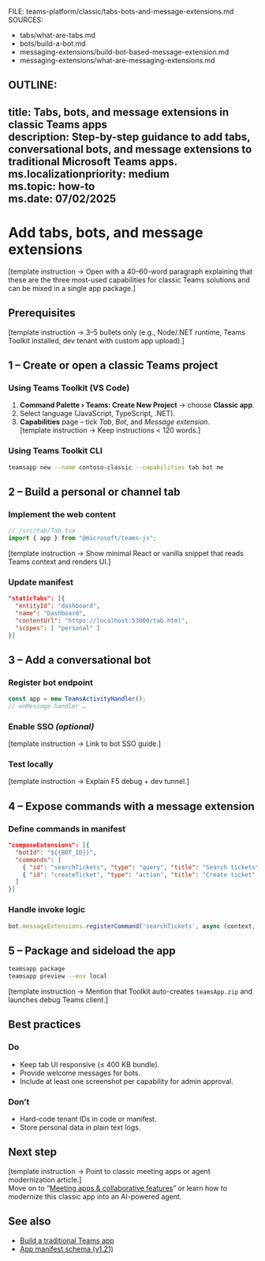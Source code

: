 FILE: teams-platform/classic/tabs-bots-and-message-extensions.md  
SOURCES:  
- tabs/what-are-tabs.md  
- bots/build-a-bot.md  
- messaging-extensions/build-bot-based-message-extension.md  
- messaging-extensions/what-are-messaging-extensions.md  

OUTLINE:
---
title: Tabs, bots, and message extensions in classic Teams apps  
description: Step-by-step guidance to add tabs, conversational bots, and message extensions to traditional Microsoft Teams apps.  
ms.localizationpriority: medium  
ms.topic: how-to  
ms.date: 07/02/2025  
---
# Add tabs, bots, and message extensions  
[template instruction → Open with a 40–60-word paragraph explaining that these are the three most-used capabilities for classic Teams solutions and can be mixed in a single app package.]

## Prerequisites  
[template instruction → 3–5 bullets only (e.g., Node/.NET runtime, Teams Toolkit installed, dev tenant with custom app upload).]

## 1 – Create or open a classic Teams project  
### Using Teams Toolkit (VS Code)  
1. **Command Palette › Teams: Create New Project** → choose **Classic app**.  
2. Select language (JavaScript, TypeScript, .NET).  
3. **Capabilities** page – tick *Tab*, *Bot*, and *Message extension*.  
[template instruction → Keep instructions < 120 words.]

### Using Teams Toolkit CLI  
```bash
teamsapp new --name contoso-classic --capabilities tab bot me
```

## 2 – Build a personal or channel tab  
### Implement the web content  
```ts
// /src/tab/Tab.tsx
import { app } from "@microsoft/teams-js";
```
[template instruction → Show minimal React or vanilla snippet that reads Teams context and renders UI.]

### Update manifest  
```json
"staticTabs": [{
  "entityId": "dashboard",
  "name": "Dashboard",
  "contentUrl": "https://localhost:53000/tab.html",
  "scopes": [ "personal" ]
}]
```

## 3 – Add a conversational bot  
### Register bot endpoint  
```ts
const app = new TeamsActivityHandler();
// onMessage handler …
```
### Enable SSO *(optional)*  
[template instruction → Link to bot SSO guide.]

### Test locally  
[template instruction → Explain F5 debug + dev tunnel.]

## 4 – Expose commands with a message extension  
### Define commands in manifest  
```json
"composeExtensions": [{
  "botId": "${{BOT_ID}}",
  "commands": [
    { "id": "searchTickets", "type": "query", "title": "Search tickets" },
    { "id": "createTicket", "type": "action", "title": "Create ticket" }
  ]
}]
```
### Handle invoke logic  
```ts
bot.messageExtensions.registerCommand('searchTickets', async (context, search) => { … });
```

## 5 – Package and sideload the app  
```bash
teamsapp package
teamsapp preview --env local
```
[template instruction → Mention that Toolkit auto-creates `teamsApp.zip` and launches debug Teams client.]

## Best practices  
### Do  
- Keep tab UI responsive (≤ 400 KB bundle).  
- Provide welcome messages for bots.  
- Include at least one screenshot per capability for admin approval.  

### Don’t  
- Hard-code tenant IDs in code or manifest.  
- Store personal data in plain text logs.  

## Next step  
[template instruction → Point to classic meeting apps or agent modernization article.]  
Move on to “[Meeting apps & collaborative features](meeting-apps-and-collaborative-features.md)” or learn how to modernize this classic app into an AI-powered agent.

## See also  
- [Build a traditional Teams app](build-a-traditional-teams-app.md)  
- [App manifest schema (v1.21)](../reference/sdk-and-api-reference-hub.md#schemas)